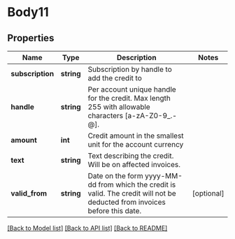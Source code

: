# Body11

## Properties
Name | Type | Description | Notes
------------ | ------------- | ------------- | -------------
**subscription** | **string** | Subscription by handle to add the credit to | 
**handle** | **string** | Per account unique handle for the credit. Max length 255 with allowable characters [a-zA-Z0-9_.-@]. | 
**amount** | **int** | Credit amount in the smallest unit for the account currency | 
**text** | **string** | Text describing the credit. Will be on affected invoices. | 
**valid_from** | **string** | Date on the form yyyy-MM-dd from which the credit is valid. The credit will not be deducted from invoices before this date. | [optional] 

[[Back to Model list]](../README.md#documentation-for-models) [[Back to API list]](../README.md#documentation-for-api-endpoints) [[Back to README]](../README.md)


